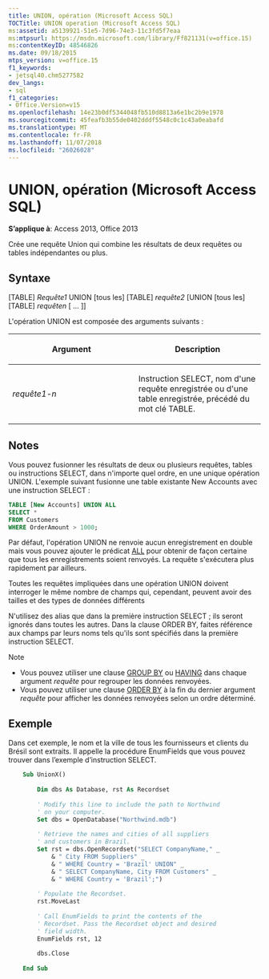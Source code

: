 ```yaml
---
title: UNION, opération (Microsoft Access SQL)
TOCTitle: UNION operation (Microsoft Access SQL)
ms:assetid: a5139921-51e5-7d96-74e3-11c3fd5f7eaa
ms:mtpsurl: https://msdn.microsoft.com/library/Ff821131(v=office.15)
ms:contentKeyID: 48546826
ms.date: 09/18/2015
mtps_version: v=office.15
f1_keywords:
- jetsql40.chm5277582
dev_langs:
- sql
f1_categories:
- Office.Version=v15
ms.openlocfilehash: 14e23b0df5344048fb510d8813a6e1bc2b9e1978
ms.sourcegitcommit: 45feafb3b55de0402dddf5548c0c1c43a0eabafd
ms.translationtype: MT
ms.contentlocale: fr-FR
ms.lasthandoff: 11/07/2018
ms.locfileid: "26026028"
---
```

# <a name="union-operation-microsoft-access-sql"></a>UNION, opération (Microsoft Access SQL)

**S’applique à**: Access 2013, Office 2013

Crée une requête Union qui combine les résultats de deux requêtes ou tables indépendantes ou plus.

## <a name="syntax"></a>Syntaxe

\[TABLE\] *Requête1* UNION \[tous les\] \[TABLE\] *requête2* \[UNION \[tous les\] \[TABLE\] *requêten* \[ ... \]\]

L'opération UNION est composée des arguments suivants :

<table>
<colgroup>
<col style="width: 50%" />
<col style="width: 50%" />
</colgroup>
<thead>
<tr class="header">
<th><p>Argument</p></th>
<th><p>Description</p></th>
</tr>
</thead>
<tbody>
<tr class="odd">
<td><p><em>requête1-n</em></p></td>
<td><p>Instruction SELECT, nom d'une requête enregistrée ou d'une table enregistrée, précédé du mot clé TABLE.</p></td>
</tr>
</tbody>
</table>


## <a name="remarks"></a>Notes

Vous pouvez fusionner les résultats de deux ou plusieurs requêtes, tables ou instructions SELECT, dans n'importe quel ordre, en une unique opération UNION. L'exemple suivant fusionne une table existante New Accounts avec une instruction SELECT :

```sql
TABLE [New Accounts] UNION ALL 
SELECT * 
FROM Customers 
WHERE OrderAmount > 1000;
```

Par défaut, l'opération UNION ne renvoie aucun enregistrement en double mais vous pouvez ajouter le prédicat [ALL](https://docs.microsoft.com/office/vba/access/Concepts/Structured-Query-Language/all-distinct-distinctrow-top-predicates-microsoft-access-sql) pour obtenir de façon certaine que tous les enregistrements soient renvoyés. La requête s'exécutera plus rapidement par ailleurs.

Toutes les requêtes impliquées dans une opération UNION doivent interroger le même nombre de champs qui, cependant, peuvent avoir des tailles et des types de données différents

N'utilisez des alias que dans la première instruction SELECT ; ils seront ignorés dans toutes les autres. Dans la clause ORDER BY, faites référence aux champs par leurs noms tels qu'ils sont spécifiés dans la première instruction SELECT.

> [!NOTE]
> - Vous pouvez utiliser une clause [GROUP BY](https://docs.microsoft.com/office/vba/access/Concepts/Structured-Query-Language/group-by-clause-microsoft-access-sql) ou [HAVING](https://docs.microsoft.com/office/vba/access/concepts/structured-query-language/having-clause-microsoft-access-sql) dans chaque argument *requête* pour regrouper les données renvoyées.
> - Vous pouvez utiliser une clause [ORDER BY](https://docs.microsoft.com/office/vba/access/concepts/structured-query-language/order-by-clause-microsoft-access-sql) à la fin du dernier argument *requête* pour afficher les données renvoyées selon un ordre déterminé.

## <a name="example"></a>Exemple

Dans cet exemple, le nom et la ville de tous les fournisseurs et clients du Brésil sont extraits. Il appelle la procédure EnumFields que vous pouvez trouver dans l’exemple d’instruction SELECT.

```vb
    Sub UnionX() 
     
        Dim dbs As Database, rst As Recordset 
     
        ' Modify this line to include the path to Northwind 
        ' on your computer. 
        Set dbs = OpenDatabase("Northwind.mdb") 
         
        ' Retrieve the names and cities of all suppliers  
        ' and customers in Brazil. 
        Set rst = dbs.OpenRecordset("SELECT CompanyName," _ 
            & " City FROM Suppliers" _ 
            & " WHERE Country = 'Brazil' UNION" _ 
            & " SELECT CompanyName, City FROM Customers" _ 
            & " WHERE Country = 'Brazil';") 
         
        ' Populate the Recordset. 
        rst.MoveLast 
         
        ' Call EnumFields to print the contents of the  
        ' Recordset. Pass the Recordset object and desired 
        ' field width. 
        EnumFields rst, 12 
     
        dbs.Close 
     
    End Sub
```
